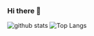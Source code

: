 ### Hi there 👋

![github stats](https://github-readme-stats.vercel.app/api?username=rndrmu&show_private=true)
![Top Langs](https://github-readme-stats.vercel.app/api/top-langs/?username=rndrmu&theme=Gradient)

<!--
**duckforceone/duckforceone** is a ✨ _special_ ✨ repository because its `README.md` (this file) appears on your GitHub profile.

Here are some ideas to get you started:

- 🔭 I’m currently working on ...
- 🌱 I’m currently learning ...
- 👯 I’m looking to collaborate on ...
- 🤔 I’m looking for help with ...
- 💬 Ask me about ...
- 📫 How to reach me: ...
- 😄 Pronouns: ...
- ⚡ Fun fact: ...
-->
